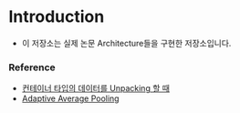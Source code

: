 # Introduction

- 이 저장소는 실제 논문 Architecture들을 구현한 저장소입니다.

### Reference

- [컨테이너 타입의 데이터를 Unpacking 할 때](https://mingrammer.com/understanding-the-asterisk-of-python/)
- [Adaptive Average Pooling](https://stackoverflow.com/questions/58692476/what-is-adaptive-average-pooling-and-how-does-it-work)
